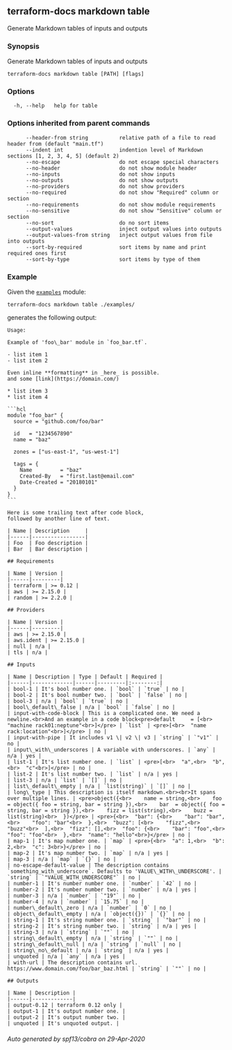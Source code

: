 ## terraform-docs markdown table

Generate Markdown tables of inputs and outputs

### Synopsis

Generate Markdown tables of inputs and outputs

```
terraform-docs markdown table [PATH] [flags]
```

### Options

```
  -h, --help   help for table
```

### Options inherited from parent commands

```
      --header-from string          relative path of a file to read header from (default "main.tf")
      --indent int                  indention level of Markdown sections [1, 2, 3, 4, 5] (default 2)
      --no-escape                   do not escape special characters
      --no-header                   do not show module header
      --no-inputs                   do not show inputs
      --no-outputs                  do not show outputs
      --no-providers                do not show providers
      --no-required                 do not show "Required" column or section
      --no-requirements             do not show module requirements
      --no-sensitive                do not show "Sensitive" column or section
      --no-sort                     do no sort items
      --output-values               inject output values into outputs
      --output-values-from string   inject output values from file into outputs
      --sort-by-required            sort items by name and print required ones first
      --sort-by-type                sort items by type of them
```

### Example

Given the [`examples`](/examples/) module:

```shell
terraform-docs markdown table ./examples/
```

generates the following output:

    Usage:

    Example of 'foo\_bar' module in `foo_bar.tf`.

    - list item 1
    - list item 2

    Even inline **formatting** in _here_ is possible.  
    and some [link](https://domain.com/)

    * list item 3
    * list item 4

    ```hcl
    module "foo_bar" {
      source = "github.com/foo/bar"

      id   = "1234567890"
      name = "baz"

      zones = ["us-east-1", "us-west-1"]

      tags = {
        Name         = "baz"
        Created-By   = "first.last@email.com"
        Date-Created = "20180101"
      }
    }
    ```

    Here is some trailing text after code block,  
    followed by another line of text.

    | Name | Description     |
    |------|-----------------|
    | Foo  | Foo description |
    | Bar  | Bar description |

    ## Requirements

    | Name | Version |
    |------|---------|
    | terraform | >= 0.12 |
    | aws | >= 2.15.0 |
    | random | >= 2.2.0 |

    ## Providers

    | Name | Version |
    |------|---------|
    | aws | >= 2.15.0 |
    | aws.ident | >= 2.15.0 |
    | null | n/a |
    | tls | n/a |

    ## Inputs

    | Name | Description | Type | Default | Required |
    |------|-------------|------|---------|:--------:|
    | bool-1 | It's bool number one. | `bool` | `true` | no |
    | bool-2 | It's bool number two. | `bool` | `false` | no |
    | bool-3 | n/a | `bool` | `true` | no |
    | bool\_default\_false | n/a | `bool` | `false` | no |
    | input-with-code-block | This is a complicated one. We need a newline.<br>And an example in a code block<pre>default     = [<br>  "machine rack01:neptune"<br>]</pre> | `list` | <pre>[<br>  "name rack:location"<br>]</pre> | no |
    | input-with-pipe | It includes v1 \| v2 \| v3 | `string` | `"v1"` | no |
    | input\_with\_underscores | A variable with underscores. | `any` | n/a | yes |
    | list-1 | It's list number one. | `list` | <pre>[<br>  "a",<br>  "b",<br>  "c"<br>]</pre> | no |
    | list-2 | It's list number two. | `list` | n/a | yes |
    | list-3 | n/a | `list` | `[]` | no |
    | list\_default\_empty | n/a | `list(string)` | `[]` | no |
    | long\_type | This description is itself markdown.<br><br>It spans over multiple lines. | <pre>object({<br>    name = string,<br>    foo  = object({ foo = string, bar = string }),<br>    bar  = object({ foo = string, bar = string }),<br>    fizz = list(string),<br>    buzz = list(string)<br>  })</pre> | <pre>{<br>  "bar": {<br>    "bar": "bar",<br>    "foo": "bar"<br>  },<br>  "buzz": [<br>    "fizz",<br>    "buzz"<br>  ],<br>  "fizz": [],<br>  "foo": {<br>    "bar": "foo",<br>    "foo": "foo"<br>  },<br>  "name": "hello"<br>}</pre> | no |
    | map-1 | It's map number one. | `map` | <pre>{<br>  "a": 1,<br>  "b": 2,<br>  "c": 3<br>}</pre> | no |
    | map-2 | It's map number two. | `map` | n/a | yes |
    | map-3 | n/a | `map` | `{}` | no |
    | no-escape-default-value | The description contains `something_with_underscore`. Defaults to 'VALUE\_WITH\_UNDERSCORE'. | `string` | `"VALUE_WITH_UNDERSCORE"` | no |
    | number-1 | It's number number one. | `number` | `42` | no |
    | number-2 | It's number number two. | `number` | n/a | yes |
    | number-3 | n/a | `number` | `"19"` | no |
    | number-4 | n/a | `number` | `15.75` | no |
    | number\_default\_zero | n/a | `number` | `0` | no |
    | object\_default\_empty | n/a | `object({})` | `{}` | no |
    | string-1 | It's string number one. | `string` | `"bar"` | no |
    | string-2 | It's string number two. | `string` | n/a | yes |
    | string-3 | n/a | `string` | `""` | no |
    | string\_default\_empty | n/a | `string` | `""` | no |
    | string\_default\_null | n/a | `string` | `null` | no |
    | string\_no\_default | n/a | `string` | n/a | yes |
    | unquoted | n/a | `any` | n/a | yes |
    | with-url | The description contains url. https://www.domain.com/foo/bar_baz.html | `string` | `""` | no |

    ## Outputs

    | Name | Description |
    |------|-------------|
    | output-0.12 | terraform 0.12 only |
    | output-1 | It's output number one. |
    | output-2 | It's output number two. |
    | unquoted | It's unquoted output. |



###### Auto generated by spf13/cobra on 29-Apr-2020
